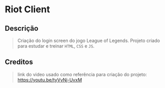 # Riot Client
## Descrição
> Criação do login screen do jogo League of Legends.
> Projeto criado para estudar e treinar `HTML`, `CSS` e `JS`.

## Creditos
> link do video usado como referência para criação do projeto: https://youtu.be/tyVvNj-UvxM
